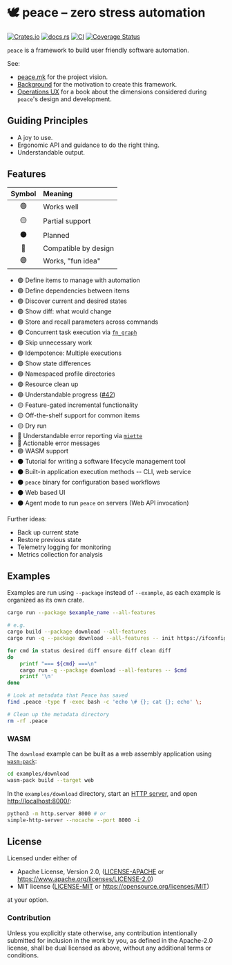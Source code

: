 # 🕊️ peace &ndash; zero stress automation

[![Crates.io](https://img.shields.io/crates/v/peace.svg)](https://crates.io/crates/peace)
[![docs.rs](https://img.shields.io/docsrs/peace)](https://docs.rs/peace)
[![CI](https://github.com/azriel91/peace/workflows/CI/badge.svg)](https://github.com/azriel91/peace/actions/workflows/ci.yml)
[![Coverage Status](https://codecov.io/gh/azriel91/peace/branch/main/graph/badge.svg)](https://codecov.io/gh/azriel91/peace)

`peace` is a framework to build user friendly software automation.

See:

* [peace.mk](https://peace.mk) for the project vision.
* [Background](https://peace.mk/book/background.html) for the motivation to create this framework.
* [Operations UX](https://azriel.im/ops_ux/) for a book about the dimensions considered during `peace`'s design and development.


## Guiding Principles

* A joy to use.
* Ergonomic API and guidance to do the right thing.
* Understandable output.


## Features

| Symbol | Meaning              |
|:------:|:---------------------|
|   🟢   | Works well           |
|   🟡   | Partial support      |
|   ⚫   | Planned              |
|   🔵   | Compatible by design |
|   🟣   | Works, "fun idea"    |

* 🟢 Define items to manage with automation
* 🟢 Define dependencies between items
* 🟢 Discover current and desired states
* 🟢 Show diff: what would change
* 🟢 Store and recall parameters across commands
* 🟢 Concurrent task execution via [`fn_graph`]
* 🟢 Skip unnecessary work
* 🟢 Idempotence: Multiple executions
* 🟢 Show state differences
* 🟢 Namespaced profile directories
* 🟢 Resource clean up
* 🟢 Understandable progress ([#42])
* 🟡 Feature-gated incremental functionality
* 🟡 Off-the-shelf support for common items
* 🟡 Dry run
* 🔵 Understandable error reporting via [`miette`]
* 🔵 Actionable error messages
* 🟣 WASM support
* ⚫ Tutorial for writing a software lifecycle management tool
* ⚫ Built-in application execution methods -- CLI, web service
* ⚫ `peace` binary for configuration based workflows
* ⚫ Web based UI
* ⚫ Agent mode to run `peace` on servers (Web API invocation)

Further ideas:

* Back up current state
* Restore previous state
* Telemetry logging for monitoring
* Metrics collection for analysis


## Examples

Examples are run using `--package` instead of `--example`, as each example is organized as its own crate.

```bash
cargo run --package $example_name --all-features

# e.g.
cargo build --package download --all-features
cargo run -q --package download --all-features -- init https://ifconfig.me ip.json

for cmd in status desired diff ensure diff clean diff
do
    printf "=== ${cmd} ===\n"
    cargo run -q --package download --all-features -- $cmd
    printf '\n'
done

# Look at metadata that Peace has saved
find .peace -type f -exec bash -c 'echo \# {}; cat {}; echo' \;

# Clean up the metadata directory
rm -rf .peace
```

### WASM

The `download` example can be built as a web assembly application using [`wasm-pack`]:

```bash
cd examples/download
wasm-pack build --target web
```

In the `examples/download` directory, start an [HTTP server], and open <http://localhost:8000/>:

```bash
python3 -m http.server 8000 # or
simple-http-server --nocache --port 8000 -i
```


## License

Licensed under either of

* Apache License, Version 2.0, ([LICENSE-APACHE](LICENSE-APACHE) or https://www.apache.org/licenses/LICENSE-2.0)
* MIT license ([LICENSE-MIT](LICENSE-MIT) or https://opensource.org/licenses/MIT)

at your option.


### Contribution

Unless you explicitly state otherwise, any contribution intentionally submitted for inclusion in the work by you, as defined in the Apache-2.0 license, shall be dual licensed as above, without any additional terms or conditions.


[#42]: https://github.com/azriel91/peace/issues/42
[`fn_graph`]: https://github.com/azriel91/fn_graph
[`miette`]: https://github.com/zkat/miette
[`wasm-pack`]: https://rustwasm.github.io/
[HTTP server]: https://crates.io/crates/simple-http-server
